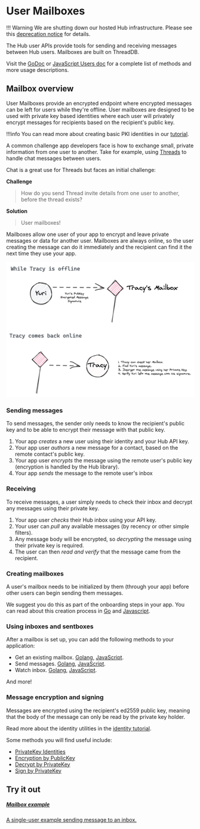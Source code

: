 # User Mailboxes

!!! Warning
We are shutting down our hosted Hub infrastructure. Please see this [deprecation notice](https://github.com/textileio/textile/issues/578) for details.

The Hub user APIs provide tools for sending and receiving messages between Hub users. Mailboxes are built on ThreadDB.

Visit the [GoDoc](https://pkg.go.dev/github.com/textileio/textile/mail/local?tab=doc) or [JavaScript Users doc](https://textileio.github.io/js-textile/docs/hub.users) for a complete list of methods and more usage descriptions.

## Mailbox overview

User Mailboxes provide an encrypted endpoint where encrypted messages can be left for users while they're offline. User mailboxes are designed to be used with private key based identities where each user will privately encrypt messages for recipients based on the recipient's public key.

!!!info
You can read more about creating basic PKI identities in our [tutorial](./../tutorials/hub/pki-identities.md).

A common challenge app developers face is how to exchange small, private information from one user to another. Take for example, using [Threads](../threads/index.md) to handle chat messages between users.

Chat is a great use for Threads but faces an initial challenge:

**Challenge**

> How do you send Thread invite details from one user to another, before the thread exists?

**Solution**

> User mailboxes!

Mailboxes allow one user of your app to encrypt and leave private messages or data for another user. Mailboxes are always online, so the user creating the message can do it immediately and the recipient can find it the next time they use your app.

![](../images/users/mailbox.png)

### Sending messages

To send messages, the sender only needs to know the recipient's public key and to be able to encrypt their message with that public key.

1. Your app _creates_ a new user using their identity and your Hub API key.
2. Your app user _authors_ a new message for a contact, based on the remote contact's public key.
3. Your app user _encrypts_ the message using the remote user's public key (encryption is handled by the Hub library).
4. Your app _sends_ the message to the remote user's inbox

### Receiving

To receive messages, a user simply needs to check their inbox and decrypt any messages using their private key.

1. Your app user _checks_ their Hub inbox using your API key.
2. Your user can _pull_ any available messages (by recency or other simple filters).
3. Any message body will be encrypted, so _decrypting_ the message using their private key is required.
4. The user can then _read and verify_ that the message came from the recipient.

### Creating mailboxes

A user's mailbox needs to be initialized by them (through your app) before other users can begin sending them messages.

We suggest you do this as part of the onboarding steps in your app. You can read about this creation process in [Go](https://github.com/textileio/textile#creating-a-mailbox) and [Javascript](https://textileio.github.io/js-textile/docs/hub.users).

### Using inboxes and sentboxes

After a mailbox is set up, you can add the following methods to your application:

-   Get an existing mailbox. [Golang](https://github.com/textileio/textile#getting-an-existing-mailbox), [JavaScript](https://textileio.github.io/js-textile/docs/hub.users.getmailboxid).
-   Send messages. [Golang](https://github.com/textileio/textile#sending-a-message), [JavaScript](https://textileio.github.io/js-textile/docs/hub.users.sendmessage).
-   Watch inbox. [Golang](https://github.com/textileio/textile#watching-for-new-messages), [JavaScript](https://textileio.github.io/js-textile/docs/hub.users.watchinbox).

And more!

### Message encryption and signing

Messages are encrypted using the recipient's ed2559 public key, meaning that the body of the message can only be read by the private key holder.

Read more about the identity utilities in the [identity tutorial](../tutorials/hub/pki-identities.md).

Some methods you will find useful include:

-   [PrivateKey Identities](https://textileio.github.io/js-textile/docs/hub.privatekey)
-   [Encryption by PublicKey](https://textileio.github.io/js-textile/docs/hub.publickey.encrypt)
-   [Decrypt by PrivateKey](https://textileio.github.io/js-textile/docs/hub.privatekey.decrypt)
-   [Sign by PrivateKey](https://textileio.github.io/js-textile/docs/hub.privatekey.sign)

## Try it out

<div class="txtl-options half">
  <a href="https://github.com/textileio/js-examples/tree/master/user-mailbox-setup" class="box" target="_blank">
    <h5>Mailbox example</h5>
    <p>A single-user example sending message to an inbox.</p>
  </a>
</div>
